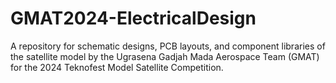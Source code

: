 # GMAT2024-ElectricalDesign
A repository for schematic designs, PCB layouts, and component libraries of the satellite model by the Ugrasena Gadjah Mada Aerospace Team (GMAT) for the 2024 Teknofest Model Satellite Competition.
